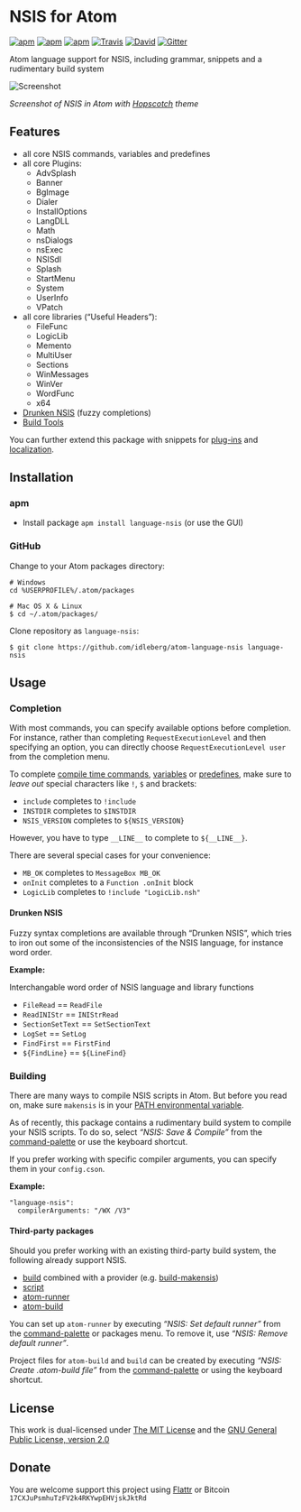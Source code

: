 # NSIS for Atom

[![apm](https://img.shields.io/apm/l/language-nsis.svg?style=flat-square)](https://atom.io/packages/language-nsis)
[![apm](https://img.shields.io/apm/v/language-nsis.svg?style=flat-square)](https://atom.io/packages/language-nsis)
[![apm](https://img.shields.io/apm/dm/language-nsis.svg?style=flat-square)](https://atom.io/packages/language-nsis)
[![Travis](https://img.shields.io/travis/idleberg/atom-language-nsis.svg?style=flat-square)](https://travis-ci.org/idleberg/atom-language-nsis)
[![David](https://img.shields.io/david/dev/idleberg/atom-language-nsis.svg?style=flat-square)](https://david-dm.org/idleberg/atom-language-nsis#info=devDependencies)
[![Gitter](https://img.shields.io/badge/chat-Gitter-ff69b4.svg?style=flat-square)](https://gitter.im/NSIS-Dev/Atom)

Atom language support for NSIS, including grammar, snippets and a rudimentary build system

![Screenshot](https://raw.github.com/idleberg/atom-language-nsis/master/screenshot.gif)

*Screenshot of NSIS in Atom with [Hopscotch](https://atom.io/themes/hopscotch) theme*

## Features

* all core NSIS commands, variables and predefines
* all core Plugins:
    * AdvSplash
    * Banner
    * BgImage
    * Dialer
    * InstallOptions
    * LangDLL
    * Math
    * nsDialogs
    * nsExec
    * NSISdl
    * Splash
    * StartMenu
    * System
    * UserInfo
    * VPatch
* all core libraries (“Useful Headers”):
    * FileFunc
    * LogicLib
    * Memento
    * MultiUser
    * Sections
    * WinMessages
    * WinVer
    * WordFunc
    * x64
* [Drunken NSIS](#drunken-nsis) (fuzzy completions)
* [Build Tools](#building)

You can further extend this package with snippets for [plug-ins](https://atom.io/packages/nsis-plugins) and [localization](https://atom.io/packages/language-nlf).

## Installation

### apm

* Install package `apm install language-nsis` (or use the GUI)

### GitHub

Change to your Atom packages directory:

```
# Windows
cd %USERPROFILE%/.atom/packages

# Mac OS X & Linux
$ cd ~/.atom/packages/
```

Clone repository as `language-nsis`:

`$ git clone https://github.com/idleberg/atom-language-nsis language-nsis`

## Usage

### Completion

With most commands, you can specify available options before completion. For instance, rather than completing `RequestExecutionLevel` and then specifying an option, you can directly choose `RequestExecutionLevel user` from the completion menu.

To complete [compile time commands](http://nsis.sourceforge.net/Docs/Chapter5.html#), [variables](http://nsis.sourceforge.net/Docs/Chapter4.html#varother) or [predefines](http://nsis.sourceforge.net/Docs/Chapter5.html#comppredefines), make sure to *leave out* special characters like `!`, `$` and brackets:

* `include` completes to `!include`
* `INSTDIR` completes to `$INSTDIR`
* `NSIS_VERSION` completes to `${NSIS_VERSION}`

However, you have to type `__LINE__` to complete to `${__LINE__}`.

There are several special cases for your convenience:

* `MB_OK` completes to `MessageBox MB_OK`
* `onInit` completes to a `Function .onInit` block
* `LogicLib` completes to `!include "LogicLib.nsh"`

#### Drunken NSIS

Fuzzy syntax completions are available through “Drunken NSIS”, which tries to iron out some of the inconsistencies of the NSIS language, for instance word order.

**Example:**

Interchangable word order of NSIS language and library functions

* `FileRead` == `ReadFile`
* `ReadINIStr` == `INIStrRead`
* `SectionSetText` == `SetSectionText`
* `LogSet` == `SetLog`
* `FindFirst` == `FirstFind`
* `${FindLine}` == `${LineFind}`

### Building

There are many ways to compile NSIS scripts in Atom. But before you read on, make sure `makensis` is in your [PATH environmental variable](http://superuser.com/a/284351/195953).

As of recently, this package contains a rudimentary build system to compile your NSIS scripts. To do so, select *“NSIS: Save & Compile”* from the [command-palette](https://atom.io/docs/latest/getting-started-atom-basics#command-palette) or use the keyboard shortcut.

If you prefer working with specific compiler arguments, you can specify them in your `config.cson`.

**Example:**

    "language-nsis":
      compilerArguments: "/WX /V3"

#### Third-party packages

Should you prefer working with an existing third-party build system, the following already support NSIS.

* [build](https://atom.io/packages/build) combined with a provider (e.g. [build-makensis](https://atom.io/packages/build-makensis))
* [script](https://atom.io/packages/script)
* [atom-runner](https://atom.io/packages/atom-runner)
* [atom-build](https://github.com/mirhec/atom-build)

You can set up `atom-runner` by executing *“NSIS: Set default runner”* from the [command-palette](https://atom.io/docs/latest/getting-started-atom-basics#command-palette) or packages menu. To remove it, use *“NSIS: Remove default runner”*.

Project files for `atom-build` and `build` can be created by executing *“NSIS: Create .atom-build file”* from the [command-palette](https://atom.io/docs/latest/getting-started-atom-basics#command-palette) or using the keyboard shortcut.

## License

This work is dual-licensed under [The MIT License](https://opensource.org/licenses/MIT) and the [GNU General Public License, version 2.0](https://opensource.org/licenses/GPL-2.0)

## Donate

You are welcome support this project using [Flattr](https://flattr.com/submit/auto?user_id=idleberg&url=https://github.com/idleberg/atom-language-nsis) or Bitcoin `17CXJuPsmhuTzFV2k4RKYwpEHVjskJktRd`